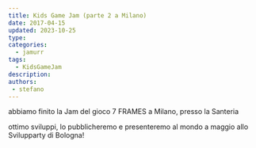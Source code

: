 ```yaml
---
title: Kids Game Jam (parte 2 a Milano)
date: 2017-04-15
updated: 2023-10-25
type: 
categories:
  - jamurr
tags:
  - KidsGameJam
description: 
authors: 
 - stefano
---
```

abbiamo finito la Jam del gioco 7 FRAMES a Milano, presso la Santeria

ottimo sviluppi, lo pubblicheremo e presenteremo al mondo a maggio allo Svilupparty di Bologna!


